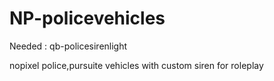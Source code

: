 # NP-policevehicles




Needed : qb-policesirenlight





nopixel police,pursuite vehicles with custom siren for roleplay
